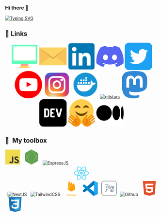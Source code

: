 ### Hi there 👋

<!--
**tomarp/tomarp** is a ✨ _special_ ✨ repository because its `README.md` (this file) appears on your GitHub profile.

Here are some ideas to get you started:

- 🔭 I’m currently working on ...
- 🌱 I’m currently learning ...
- 👯 I’m looking to collaborate on ...
- 🤔 I’m looking for help with ...
- 💬 Ask me about ...
- 📫 How to reach me: ...
- 😄 Pronouns: ...
- ⚡ Fun fact: ...
-->


[![Typing SVG](https://readme-typing-svg.demolab.com?font=Fira+Code&pause=1000&vCenter=true&random=false&width=500&lines=Welcome+to+Tomar's+repositories.;Feel+free+to+explore+the+content.;I+would+be+glad+to+discuss+new+projects.;Don't+hesitate+to+drop+me+a+text+message.+)](https://git.io/typing-svg)


## :link: Links

<p align="center">
    <a href="https://ptomar.com"><img src="https://raw.githubusercontent.com/tomarp/icons/main/website2.svg" alt="darkwood" width="90" height="90"/></a>
    <a href="mailto:tomarp@pm.me"><img src="https://raw.githubusercontent.com/tomarp/icons/main/email-postcard2.svg" alt="email" width="90" height="90"/></a>
  <a href="https://www.linkedin.com/in/tomarp"><img src="https://raw.githubusercontent.com/tomarp/icons/main/linkedin-original.svg" alt="linkedin" width="90" height="90"/></a>
  <a href="https://discord.gg/844827150255521823"><img src="https://raw.githubusercontent.com/tomarp/icons/main/discord.svg" alt="discord" width="90" height="90"/></a>
  <a href="https://twitter.com/puneet_tomar"><img src="https://raw.githubusercontent.com/tomarp/icons/main/twitter.svg" alt="twitter" width="90" height="90"/></a>
  <a href="https://www.youtube.com/user/neuroide"><img src="https://raw.githubusercontent.com/tomarp/icons/main/youtube_1.svg" alt="youtube" width="90" height="90"/></a>
  <a href="https://www.instagram.com/matyo91"><img src="https://raw.githubusercontent.com/tomarp/icons/main/instagram.svg" alt="instagram" width="90" height="90"/></a>
  <a href="https://hub.docker.com/u/tomarp"><img src="https://raw.githubusercontent.com/tomarp/icons/main/docker.svg" alt="docker" width="90" height="90"/></a>
  <a href="https://git-stars.com/user/tomarp"><img src="https://img.icons8.com/color/96/000000/star.png" alt="gitstars"/></a>
  <a href="https://mastodon.social/@tomarp"><img src="https://raw.githubusercontent.com/tomarp/icons/main/mastodon.svg" alt="mastodon" width="90" height="90"/></a>
  <a href="https://dev.to/tomarp"><img src="https://raw.githubusercontent.com/tomarp/icons/main/dev.svg" alt="devto" width="90" height="90"/></a>
  <a href="https://huggingface.co/tomar"><img src="https://raw.githubusercontent.com/tomarp/icons/main/hugging-face.svg" alt="huggingface" width="90" height="90"/></a>
  <a href="https://medium.com/@neuroide"><img src="https://raw.githubusercontent.com/tomarp/icons/main/medium.svg" alt="medium"  width="90" height="90"/></a>
</p>



## 🧰 &nbsp;My toolbox

<img  src="https://raw.githubusercontent.com/devicons/devicon/1119b9f84c0290e0f0b38982099a2bd027a48bf1/icons/javascript/javascript-original.svg" alt="JavaScript" width="50" height="50"/> &nbsp;
<img  src="https://raw.githubusercontent.com/devicons/devicon/1119b9f84c0290e0f0b38982099a2bd027a48bf1/icons/nodejs/nodejs-plain.svg" alt="NodeJS" width="50" height="50"/> &nbsp;
<img  src="https://github.com/CyrisXD/CyrisXD/raw/master/assets/ExpressJS.png" alt="ExpressJS"/> &nbsp; 
<img  src="https://raw.githubusercontent.com/devicons/devicon/1119b9f84c0290e0f0b38982099a2bd027a48bf1/icons/react/react-original.svg" alt="ReactJS" width="50" height="50" style="margin:0 auto; display:block;"/> &nbsp;
<img  src="https://github.com/CyrisXD/CyrisXD/raw/master/assets/NextJS.png" alt="NextJS"/> &nbsp; 
<img  src="https://github.com/CyrisXD/CyrisXD/raw/master/assets/TailwindCSS.png" alt="TailwindCSS"/> &nbsp;
<img src="https://raw.githubusercontent.com/devicons/devicon/1119b9f84c0290e0f0b38982099a2bd027a48bf1/icons/firebase/firebase-plain-wordmark.svg" alt="Firebase" width="50" height="50"/> &nbsp;
<img  src="https://raw.githubusercontent.com/devicons/devicon/1119b9f84c0290e0f0b38982099a2bd027a48bf1/icons/vscode/vscode-original.svg" alt="VSCode" width="50" height="50"/> &nbsp;
<img  src="https://raw.githubusercontent.com/devicons/devicon/1119b9f84c0290e0f0b38982099a2bd027a48bf1/icons/photoshop/photoshop-line.svg" alt="Photoshop" width="50" height="50"/> &nbsp;
<img  src="https://github.com/CyrisXD/CyrisXD/raw/master/assets/Github.png" alt="Github"/> &nbsp;
<img  src="https://raw.githubusercontent.com/devicons/devicon/1119b9f84c0290e0f0b38982099a2bd027a48bf1/icons/html5/html5-plain.svg" alt="HTML5" width="50" height="50"/> &nbsp;
<img  src="https://raw.githubusercontent.com/devicons/devicon/1119b9f84c0290e0f0b38982099a2bd027a48bf1/icons/css3/css3-original.svg" alt="CSS3" width="50" height="50"/>



  
